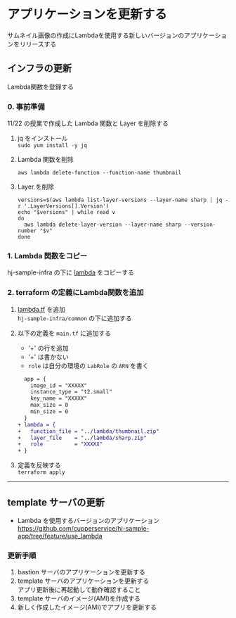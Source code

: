 # アプリケーションを更新する
サムネイル画像の作成にLambdaを使用する新しいバージョンのアプリケーションをリリースする

## インフラの更新
Lambda関数を登録する
### 0. 事前準備
11/22 の授業で作成した Lambda 関数と Layer を削除する
1. jq をインストール  
`sudo yum install -y jq`

2. Lambda 関数を削除
    ```
    aws lambda delete-function --function-name thumbnail
    ```

3. Layer を削除
    ```
    versions=$(aws lambda list-layer-versions --layer-name sharp | jq -r '.LayerVersions[].Version')
    echo "$versions" | while read v
    do
      aws lambda delete-layer-version --layer-name sharp --version-number "$v"
    done
    ```

### 1. Lambda 関数をコピー
hj-sample-infra の下に [lambda](https://github.com/cupperservice/hj-sample-infra/tree/main/lambda) をコピーする

### 2. terraform の定義にLambda関数を追加
1. [lambda.tf](https://github.com/cupperservice/hj-sample-infra/blob/main/common/lambda.tf) を追加  
`hj-sample-infra/common` の下に追加する

2. 以下の定義を `main.tf` に追加する  
    * '+' の行を追加  
    * '+' は書かない  
    * `role` は自分の環境の `LabRole` の `ARN` を書く

    ``` diff
      app = {
        image_id = "XXXXX"
        instance_type = "t2.small"
        key_name = "XXXXX"
        max_size = 0
        min_size = 0
      }
    + lambda = {
    +   function_file = "../lambda/thumbnail.zip"
    +   layer_file    = "../lambda/sharp.zip"
    +   role          = "XXXXX"
    + }
    ```

3. 定義を反映する  
`terraform apply`

---
## template サーバの更新
* Lambda を使用するバージョンのアプリケーション  
https://github.com/cupperservice/hj-sample-app/tree/feature/use_lambda

### 更新手順
1. bastion サーバのアプリケーションを更新する
2. template サーバのアプリケーションを更新する  
  アプリ更新後に再起動して動作確認すること
3. template サーバのイメージ(AMI)を作成する
4. 新しく作成したイメージ(AMI)でアプリを更新する
